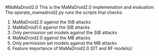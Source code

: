 #MaMaDroid2.0
This is the MaMaDroid2.0 implemenation and evaluation.
The operate_mamadroid2.py runs the scripts that checks:
1. MaMaDroid2.0 against the StB attacks
2. MaMaDroid1.0 against the StB attacks
3. Only permission set models against the StB attacks
4. MaMaDroid2.0 against the MB attacks
5. Only permission set models against the MB attacks
6. Feature importance of MaMaDroid2.0 (DT and RF models)/
